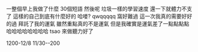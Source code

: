 一整個早上我做了什麼
30個短語 然後呢
垃圾一樣的學習速度 還一下就體力不支了 這樣的自己到底有什麼好的
哈喽? qwqqqqq
窩好難過 這一次我真的需要好好的過
拜託了我的運氣
雖然重點真的不是運氣
但是我確實是運氣差了一點點點點
哈哈哈哈哈哈哈哈
tsao
來做聽力好了

1200-12/8
11/30--200
